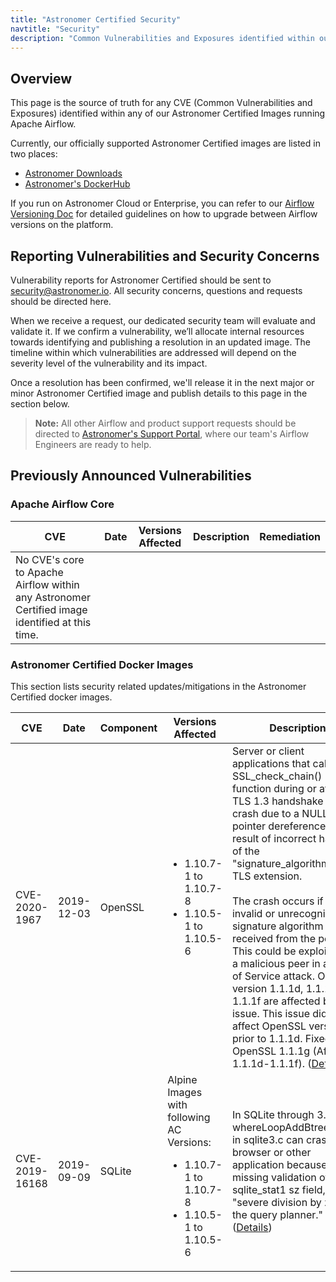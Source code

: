 ```yaml
---
title: "Astronomer Certified Security"
navtitle: "Security"
description: "Common Vulnerabilities and Exposures identified within our Astronomer Certified Images."
---
```


## Overview

This page is the source of truth for any CVE (Common Vulnerabilities and Exposures) identified within any of our Astronomer Certified Images running Apache Airflow.

Currently, our officially supported Astronomer Certified images are listed in two places:

- [Astronomer Downloads](https://www.astronomer.io/downloads/)
- [Astronomer's DockerHub](https://hub.docker.com/r/astronomerinc/ap-airflow)

If you run on Astronomer Cloud or Enterprise, you can refer to our [Airflow Versioning Doc](https://www.astronomer.io/docs/enterprise/stable/customize-airflow/airflow-versioning/) for detailed guidelines on how to upgrade between Airflow versions on the platform.

## Reporting Vulnerabilities and Security Concerns

Vulnerability reports for Astronomer Certified should be sent to [security@astronomer.io](mailto:security@astronomer.io). All security concerns, questions and requests should be directed here.

When we receive a request, our dedicated security team will evaluate and validate it. If we confirm a vulnerability, we’ll allocate internal resources towards identifying and publishing a resolution in an updated image. The timeline within which vulnerabilities are addressed will depend on the severity level of the vulnerability and its impact.

Once a resolution has been confirmed, we'll release it in the next major or minor Astronomer Certified image and publish details to this page in the section below.

> **Note:** All other Airflow and product support requests should be directed to [Astronomer's Support Portal](support.astronomer.io), where our team's Airflow Engineers are ready to help.

## Previously Announced Vulnerabilities

### Apache Airflow Core

| CVE | Date | Versions Affected | Description | Remediation |
|---|---|---|---|---|
| No CVE's core to Apache Airflow within any Astronomer Certified image identified at this time. |

### Astronomer Certified Docker Images

This section lists security related updates/mitigations in the Astronomer Certified docker images.

| CVE            | Date       | Component | Versions Affected                                                                                                                          | Description                                                                                                                                                                                                                                                                                                                                                                                                                                                                                                                                                                                                                                                                            | Remediation                                                                                                          |
|----------------|------------|-----------|--------------------------------------------------------------------------------------------------------------------------------------------|----------------------------------------------------------------------------------------------------------------------------------------------------------------------------------------------------------------------------------------------------------------------------------------------------------------------------------------------------------------------------------------------------------------------------------------------------------------------------------------------------------------------------------------------------------------------------------------------------------------------------------------------------------------------------------------|----------------------------------------------------------------------------------------------------------------------|
| CVE-2020-1967  | 2019-12-03 | OpenSSL   | <ul><li>1.10.7-1 to 1.10.7-8</li><li>1.10.5-1 to 1.10.5-6</li></ul>                                           | Server or client applications that call the SSL_check_chain() function during or after a TLS 1.3 handshake may crash due to a NULL pointer dereference as a result of incorrect handling of the "signature_algorithms_cert" TLS extension. <br><br>The crash occurs if an invalid or unrecognised signature algorithm is received from the peer. This could be exploited by a malicious peer in a Denial of Service attack. OpenSSL version 1.1.1d, 1.1.1e, and 1.1.1f are affected by this issue. This issue did not affect OpenSSL versions prior to 1.1.1d. Fixed in OpenSSL 1.1.1g (Affected 1.1.1d-1.1.1f). ([Details](https://cve.mitre.org/cgi-bin/cvename.cgi?name=2020-1967)) | Use Docker image with one of the following AC Versions: <ul><li>1.10.7-10</li><li>1.10.5-7</li></ul> |
| CVE-2019-16168 | 2019-09-09 | SQLite    | Alpine Images with following AC Versions: <ul><li>1.10.7-1 to 1.10.7-8</li><li>1.10.5-1 to 1.10.5-6</li></ul> | In SQLite through 3.29.0, whereLoopAddBtreeIndex in sqlite3.c can crash a browser or other application because of missing validation of a sqlite_stat1 sz field, aka a "severe division by zero in the query planner." ([Details](https://cve.mitre.org/cgi-bin/cvename.cgi?name=2019-16168))                                                                                                                                                                                                                                                                                                                                                                                          | Use Docker image with one of the following AC Versions: <ul><li>1.10.7-10</li><li>1.10.5-7</li></ul> |
